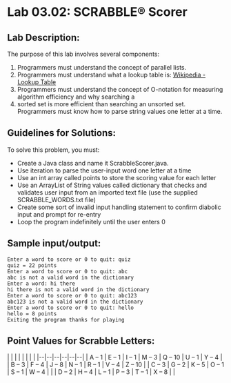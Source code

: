 # Lab 03.02: SCRABBLE® Scorer
## Lab Description:
The purpose of this lab involves several components:
1. Programmers must understand the concept of parallel
lists.
2. Programmers must understand what a lookup table is:
[Wikipedia - Lookup Table](http://en.wikipedia.org/wiki/Lookup_table)
3. Programmers must understand the concept of O-notation
for measuring algorithm efficiency and why searching a
4. sorted set is more efficient than searching an 
unsorted set. 
Programmers must know how to parse string values one
letter at a time.
## Guidelines for Solutions:
To solve this problem, you must:
- Create a Java class and name it ScrabbleScorer.java. 
- Use iteration to parse the user-input word one letter at a time 
- Use an int array called points to store the scoring value for each letter 
- Use an ArrayList of String values called dictionary that checks and validates user input
from an imported text file (use the supplied SCRABBLE_WORDS.txt file)
- Create some sort of invalid input handling statement to confirm diabolic input and prompt for re-entry
- Loop the program indefinitely until the user enters 0
## Sample input/output:
```
Enter a word to score or 0 to quit: quiz
quiz = 22 points
Enter a word to score or 0 to quit: abc
abc is not a valid word in the dictionary
Enter a word: hi there
hi there is not a valid word in the dictionary
Enter a word to score or 0 to quit: abc123
abc123 is not a valid word in the dictionary
Enter a word to score or 0 to quit: hello
hello = 8 points
Exiting the program thanks for playing
```
## Point Values for Scrabble Letters:

|
|  |  |  |  |  |  |
|--|--|--|--|--|--|
| A – 1 | E – 1 | I – 1 | M – 3 | Q – 10 | U – 1 | Y – 4 |
| B – 3 | F – 4 | J – 8 | N – 1 | R – 1 | V – 4 | Z – 10 |
| C – 3 | G – 2 | K – 5 | O – 1 | S – 1 | W – 4 | |
| D – 2 | H – 4 | L – 1 | P – 3 | T – 1 | X – 8 | |



